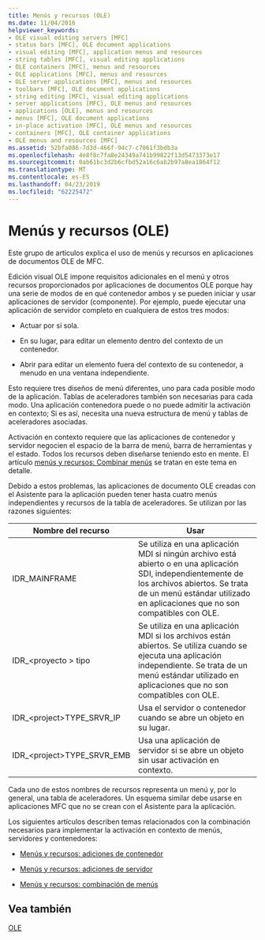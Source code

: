 ```yaml
---
title: Menús y recursos (OLE)
ms.date: 11/04/2016
helpviewer_keywords:
- OLE visual editing servers [MFC]
- status bars [MFC], OLE document applications
- visual editing [MFC], application menus and resources
- string tables [MFC], visual editing applications
- OLE containers [MFC], menus and resources
- OLE applications [MFC], menus and resources
- OLE server applications [MFC], menus and resources
- toolbars [MFC], OLE document applications
- string editing [MFC], visual editing applications
- server applications [MFC], OLE menus and resources
- applications [OLE], menus and resources
- menus [MFC], OLE document applications
- in-place activation [MFC], OLE menus and resources
- containers [MFC], OLE container applications
- OLE menus and resources [MFC]
ms.assetid: 52bfa086-7d3d-466f-94c7-c7061f3bdb3a
ms.openlocfilehash: 4e8f8c7fa8e24349a741b99822f13d5473373e17
ms.sourcegitcommit: 0ab61bc3d2b6cfbd52a16c6ab2b97a8ea1864f12
ms.translationtype: MT
ms.contentlocale: es-ES
ms.lasthandoff: 04/23/2019
ms.locfileid: "62225472"
---
```

# <a name="menus-and-resources-ole"></a>Menús y recursos (OLE)

Este grupo de artículos explica el uso de menús y recursos en aplicaciones de documentos OLE de MFC.

Edición visual OLE impone requisitos adicionales en el menú y otros recursos proporcionados por aplicaciones de documentos OLE porque hay una serie de modos de en qué contenedor ambos y se pueden iniciar y usar aplicaciones de servidor (componente). Por ejemplo, puede ejecutar una aplicación de servidor completo en cualquiera de estos tres modos:

- Actuar por sí sola.

- En su lugar, para editar un elemento dentro del contexto de un contenedor.

- Abrir para editar un elemento fuera del contexto de su contenedor, a menudo en una ventana independiente.

Esto requiere tres diseños de menú diferentes, uno para cada posible modo de la aplicación. Tablas de aceleradores también son necesarias para cada modo. Una aplicación contenedora puede o no puede admitir la activación en contexto; Si es así, necesita una nueva estructura de menú y tablas de aceleradores asociadas.

Activación en contexto requiere que las aplicaciones de contenedor y servidor negocien el espacio de la barra de menú, barra de herramientas y el estado. Todos los recursos deben diseñarse teniendo esto en mente. El artículo [menús y recursos: Combinar menús](../mfc/menus-and-resources-menu-merging.md) se tratan en este tema en detalle.

Debido a estos problemas, las aplicaciones de documento OLE creadas con el Asistente para la aplicación pueden tener hasta cuatro menús independientes y recursos de la tabla de aceleradores. Se utilizan por las razones siguientes:

|Nombre del recurso|Usar|
|-------------------|---------|
|IDR_MAINFRAME|Se utiliza en una aplicación MDI si ningún archivo está abierto o en una aplicación SDI, independientemente de los archivos abiertos. Se trata de un menú estándar utilizado en aplicaciones que no son compatibles con OLE.|
|IDR_\<proyecto > tipo|Se utiliza en una aplicación MDI si los archivos están abiertos. Se utiliza cuando se ejecuta una aplicación independiente. Se trata de un menú estándar utilizado en aplicaciones que no son compatibles con OLE.|
|IDR_\<project>TYPE_SRVR_IP|Usa el servidor o contenedor cuando se abre un objeto en su lugar.|
|IDR_\<project>TYPE_SRVR_EMB|Usa una aplicación de servidor si se abre un objeto sin usar activación en contexto.|

Cada uno de estos nombres de recursos representa un menú y, por lo general, una tabla de aceleradores. Un esquema similar debe usarse en aplicaciones MFC que no se crean con el Asistente para la aplicación.

Los siguientes artículos describen temas relacionados con la combinación necesarios para implementar la activación en contexto de menús, servidores y contenedores:

- [Menús y recursos: adiciones de contenedor](../mfc/menus-and-resources-container-additions.md)

- [Menús y recursos: adiciones de servidor](../mfc/menus-and-resources-server-additions.md)

- [Menús y recursos: combinación de menús](../mfc/menus-and-resources-menu-merging.md)

## <a name="see-also"></a>Vea también

[OLE](../mfc/ole-in-mfc.md)
